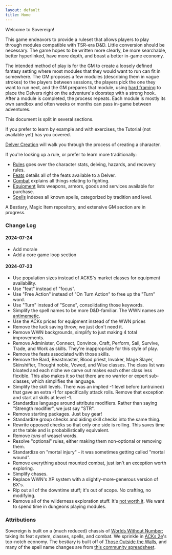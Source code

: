 ```yaml
---
layout: default
title: Home
---
```


Welcome to Sovereign!

This game endeavors to provide a ruleset that allows players to play through modules compatible with TSR-era D&D. Little conversion should be necessary. The game hopes to be written more clearly, be more searchable, better hyperlinked, have more depth, and boast a better in-game economy.

The intended method of play is for the GM to create a loosely defined fantasy setting where most modules that they would want to run can fit in somewhere. The GM proposes a few modules (describing them in vague strokes) to the players between sessions, the players pick the one they want to run next, and the GM prepares that module, using [hard framing](https://thealexandrian.net/wordpress/31509/roleplaying-games/the-art-of-pacing) to place the Delvers right on the adventure's doorstep with a strong hook. After a module is completed, the process repeats. Each module is mostly its own sandbox and often weeks or months can pass in-game between adventures.

This document is split in several sections.

If you prefer to learn by example and with exercises, the Tutorial (not available yet) has you covered.

[Delver Creation](/delver-creation) will walk you through the process of creating a character.

If you're looking up a rule, or prefer to learn more traditionally:

- [Rules](/rules) goes over the character stats, delving, hazards, and recovery rules.
- [Feats](/feats) details all of the feats available to a Delver.
- [Combat](/combat) explains all things relating to fighting.
- [Equipment](/equipment) lists weapons, armors, goods and services available for purchase.
- [Spells](/spells) indexes all known spells, categorized by tradition and level.

A Bestiary, Magic Item repository, and extensive GM section are in progress.

### Change Log

#### 2024-07-24
- Add morale
- Add a core game loop section

#### 2024-07-23
- Use population sizes instead of ACKS's market classes for equipment availability.
- Use "feat" instead of "focus".
- Use "Free Action" instead of "On Turn Action" to free up the "Turn" word.
- Use "Turn" instead of "Scene", consolidating those keywords.
- Simplify the spell names to be more D&D-familiar. The WWN names are [antimemetic](https://qntm.org/scp).
- Use the ACKs prices for equipment instead of the WWN prices
- Remove the luck saving throw; we just don't need it.
- Remove WWN backgrounds, simplify to just making 4 total improvements.
- Remove Administer, Connect, Convince, Craft, Perform, Sail, Survive, Trade, and Work as skills. They're inappropriate for this style of play.
- Remove the feats associated with those skills.
- Remove the Bard, Beastmaster, Blood priest, Invoker, Mage Slayer, Skinshifter, Thought noble, Vowed, and Wise classes. The class list was bloated and each niche we carve out makes each other class less flexible. This also makes it so that there are no warrior or expert sub-classes, which simplifies the language.
- Simplify the skill levels. There was an implied -1 level before (untrained) that gave an extra -1 for specifically attack rolls. Remove that exception and start all skills at level -1.
- Standardize language around attribute modifiers. Rather than saying "Strength modifier", we just say "STR".
- Remove starting packages. Just buy gear!
- Standardize group checks and aiding skill checks into the same thing.
- Rewrite opposed checks so that only one side is rolling. This saves time at the table and is probabilistically equivalent.
- Remove *tons* of weasel words.
- Resolve "optional" rules, either making them non-optional or removing them.
- Standardize on "mortal injury" - it was sometimes getting called "mortal wound".
- Remove everything about mounted combat, just isn't an exception worth exploring.
- Simplify chases.
- Replace WWN's XP system with a slightly-more-generous version of BX's.
- Rip out all of the downtime stuff; it's out of scope. No crafting, no modifying.
- Remove all of the wilderness exploration stuff. It's [not worth it](https://rancourt.substack.com/i/146342934/conclusions-and-suggestions). We want to spend time in dungeons playing modules.

### Attributions

Sovereign is built on a (much reduced) chassis of [Worlds Without Number](https://www.drivethrurpg.com/en/product/348791/Worlds-Without-Number); taking its feat system, classes, spells, and combat. We sprinkle in [ACKs 2e](https://autarch.co/adventurer-conqueror-king/)'s top-notch economy. The bestiary is built off of [Those Outside the Walls](https://www.drivethrurpg.com/en/product/422653/Those-Outside-the-Walls--A-450-Monster-Bestiary), and many of the spell name changes are from [this community spreadsheet](https://docs.google.com/spreadsheets/d/1JVoO0kBs4OWH8sfQW0als0akRoeDFEdZejW4TF6x92w/edit?gid=0#gid=0).
